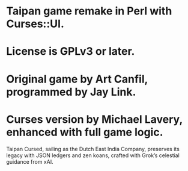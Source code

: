 # Taipan game remake in Perl with Curses::UI.
# License is GPLv3 or later.
# Original game by Art Canfil, programmed by Jay Link.
# Curses version by Michael Lavery, enhanced with full game logic.
Taipan Cursed, sailing as the Dutch East India Company, preserves its legacy with JSON ledgers and zen koans, crafted with Grok’s celestial guidance from xAI.
